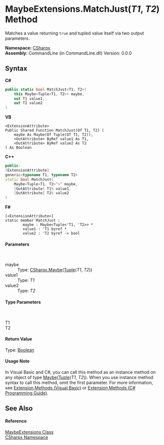 # MaybeExtensions.MatchJust(*T1*, *T2*) Method 
 

Matches a value returning `true` and tupled value itself via two output parameters.

**Namespace:**&nbsp;<a href="N_CSharpx">CSharpx</a><br />**Assembly:**&nbsp;CommandLine (in CommandLine.dll) Version: 0.0.0

## Syntax

**C#**<br />
``` C#
public static bool MatchJust<T1, T2>(
	this Maybe<Tuple<T1, T2>> maybe,
	out T1 value1,
	out T2 value2
)

```

**VB**<br />
``` VB
<ExtensionAttribute>
Public Shared Function MatchJust(Of T1, T2) ( 
	maybe As Maybe(Of Tuple(Of T1, T2)),
	<OutAttribute> ByRef value1 As T1,
	<OutAttribute> ByRef value2 As T2
) As Boolean
```

**C++**<br />
``` C++
public:
[ExtensionAttribute]
generic<typename T1, typename T2>
static bool MatchJust(
	Maybe<Tuple<T1, T2>^>^ maybe, 
	[OutAttribute] T1% value1, 
	[OutAttribute] T2% value2
)
```

**F#**<br />
``` F#
[<ExtensionAttribute>]
static member MatchJust : 
        maybe : Maybe<Tuple<'T1, 'T2>> * 
        value1 : 'T1 byref * 
        value2 : 'T2 byref -> bool 

```


#### Parameters
&nbsp;<dl><dt>maybe</dt><dd>Type: <a href="T_CSharpx_Maybe_1">CSharpx.Maybe</a>(<a href="https://docs.microsoft.com/dotnet/api/system.tuple-2" target="_blank">Tuple</a>(*T1*, *T2*))<br /></dd><dt>value1</dt><dd>Type: *T1*<br /></dd><dt>value2</dt><dd>Type: *T2*<br /></dd></dl>

#### Type Parameters
&nbsp;<dl><dt>T1</dt><dd /><dt>T2</dt><dd /></dl>

#### Return Value
Type: <a href="https://docs.microsoft.com/dotnet/api/system.boolean" target="_blank">Boolean</a>

#### Usage Note
In Visual Basic and C#, you can call this method as an instance method on any object of type <a href="T_CSharpx_Maybe_1">Maybe</a>(<a href="https://docs.microsoft.com/dotnet/api/system.tuple-2" target="_blank">Tuple</a>(*T1*, *T2*)). When you use instance method syntax to call this method, omit the first parameter. For more information, see <a href="https://docs.microsoft.com/dotnet/visual-basic/programming-guide/language-features/procedures/extension-methods">Extension Methods (Visual Basic)</a> or <a href="https://docs.microsoft.com/dotnet/csharp/programming-guide/classes-and-structs/extension-methods">Extension Methods (C# Programming Guide)</a>.

## See Also


#### Reference
<a href="T_CSharpx_MaybeExtensions">MaybeExtensions Class</a><br /><a href="N_CSharpx">CSharpx Namespace</a><br />